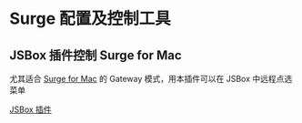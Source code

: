 # Surge 配置及控制工具

## JSBox 插件控制 Surge for Mac

尤其适合 [Surge for Mac](https://nssurge.com) 的 Gateway 模式，用本插件可以在 JSBox 中远程点选菜单

[JSBox 插件](https://raw.githubusercontent.com/jayqizone/Surge/master/JSBox-Plugins/Surge/.output/Surge.box)